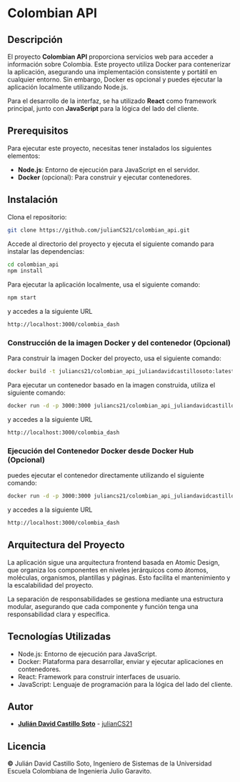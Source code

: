 # Colombian API

## Descripción

El proyecto **Colombian API** proporciona servicios web para acceder a información sobre Colombia. Este proyecto utiliza Docker para contenerizar la aplicación, asegurando una implementación consistente y portátil en cualquier entorno. Sin embargo, Docker es opcional y puedes ejecutar la aplicación localmente utilizando Node.js.

Para el desarrollo de la interfaz, se ha utilizado **React** como framework principal, junto con **JavaScript** para la lógica del lado del cliente. 
## Prerequisitos

Para ejecutar este proyecto, necesitas tener instalados los siguientes elementos:

- **Node.js**: Entorno de ejecución para JavaScript en el servidor.
- **Docker** (opcional): Para construir y ejecutar contenedores.


## Instalación


Clona el repositorio:

```sh
git clone https://github.com/julianCS21/colombian_api.git
```

Accede al directorio del proyecto y ejecuta el siguiente comando para instalar las dependencias:

```sh
cd colombian_api
npm install
```
Para ejecutar la aplicación localmente, usa el siguiente comando:
```sh
npm start
```

y accedes a la siguiente URL

```sh
http://localhost:3000/colombia_dash
```


### Construcción de la imagen Docker y del contenedor (Opcional)

Para construir la imagen Docker del proyecto, usa el siguiente comando:
```sh
docker build -t juliancs21/colombian_api_juliandavidcastillosoto:latest .
```

Para ejecutar un contenedor basado en la imagen construida, utiliza el siguiente comando:
```sh
docker run -d -p 3000:3000 juliancs21/colombian_api_juliandavidcastillosoto:latest

```

y accedes a la siguiente URL
```sh
http://localhost:3000/colombia_dash
```


###  Ejecución del Contenedor Docker desde Docker Hub (Opcional)

puedes ejecutar el contenedor directamente utilizando el siguiente comando:

```sh
docker run -d -p 3000:3000 juliancs21/colombian_api_juliandavidcastillosoto:latest
```

y accedes a la siguiente URL
```sh
http://localhost:3000/colombia_dash
```

## Arquitectura del Proyecto

La aplicación sigue una arquitectura frontend basada en Atomic Design, que organiza los componentes en niveles jerárquicos como átomos, moléculas, organismos, plantillas y páginas. Esto facilita el mantenimiento y la escalabilidad del proyecto.


La separación de responsabilidades se gestiona mediante una estructura modular, asegurando que cada componente y función tenga una responsabilidad clara y específica.

## Tecnologías Utilizadas

* Node.js: Entorno de ejecución para JavaScript.
* Docker: Plataforma para desarrollar, enviar y ejecutar aplicaciones en contenedores.
* React: Framework para construir interfaces de usuario.
* JavaScript: Lenguaje de programación para la lógica del lado del cliente.


## Autor
* **[Julián David Castillo Soto](https://www.linkedin.com/in/julián-david-castillo-soto-118856216/)**  - [julianCS21](https://github.com/julianCS21)

## Licencia
**©** Julián David Castillo Soto,  Ingeniero de Sistemas de la Universidad Escuela Colombiana de Ingeniería Julio Garavito.
